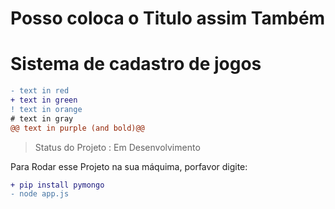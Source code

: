 # Posso coloca o Titulo assim Também 
<h1>Sistema de cadastro de jogos</h1>

```diff
- text in red
+ text in green
! text in orange
# text in gray
@@ text in purple (and bold)@@
```

> Status do Projeto :  Em Desenvolvimento

Para Rodar esse Projeto na sua máquima, porfavor digite:

```diff
+ pip install pymongo
- node app.js
```
